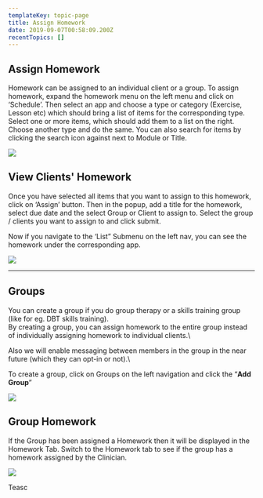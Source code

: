 ```yaml
---
templateKey: topic-page
title: Assign Homework
date: 2019-09-07T00:58:09.200Z
recentTopics: []
---
```

## Assign Homework

Homework can be assigned to an individual client or a group. To assign homework, expand the homework menu on the left menu and click on ‘Schedule’. Then select an app and choose a type or category (Exercise, Lesson etc) which should bring a list of items for the corresponding type. Select one or more items, which should add them to a list on the right. Choose another type and do the same. You can also search for items by clicking the search icon against next to Module or Title.

![](/img/assign-homework.jpg)

## View Clients' Homework

Once you have selected all items that you want to assign to this homework, click on ‘Assign’ button. Then in the popup, add a title for the homework, select due date and the select Group or Client to assign to. Select the group / clients you want to assign to and click submit.

Now if you navigate to the ‘List” Submenu on the left nav, you can see the homework under the corresponding app.

![](/img/view_homework.png)

- - -

## Groups

You can create a group if you do group therapy or a skills training group (like for eg. DBT skills training).
\
By creating a group, you can assign homework to the entire group instead of individually assigning homework to individual clients.\

Also we will enable messaging between members in the group in the near future (which they can opt-in or not).\

To create a group, click on Groups on the left navigation and click the “**Add Group**”

![](/img/group_list.png)

## Group Homework

If the Group has been assigned a Homework then it will be displayed in the Homework Tab. Switch to the Homework tab to see if the group has a homework assigned by the Clinician.

![](/img/group_homework.png)

Teasc
